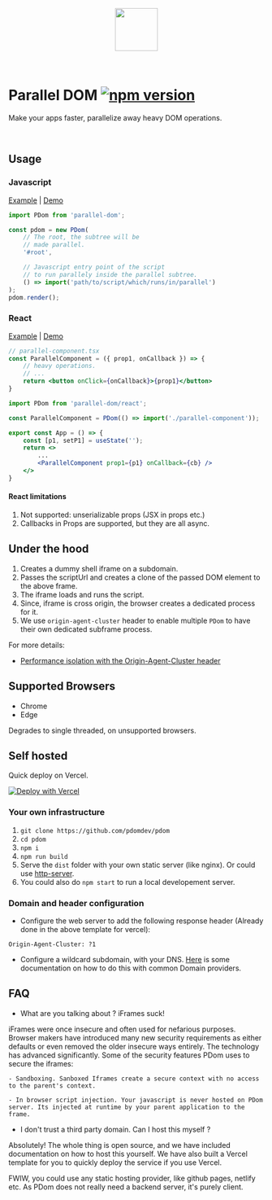 
<p align="center">
<img width="84" height="84" src="https://cdn.jsdelivr.net/gh/pdomdev/pdom/assets/pdom.svg" />
</p>
<br/>

# Parallel DOM  [![npm version](https://badge.fury.io/js/parallel-dom.svg)](https://badge.fury.io/js/parallel-dom)

Make your apps faster, parallelize away heavy DOM operations.

<br/>

## Usage

### Javascript

[Example](https://github.com/pdomdev/pdom/demo/parallel) | [Demo](https://demo.pdom.dev/parallel/)

```js
import PDom from 'parallel-dom';

const pdom = new PDom(
    // The root, the subtree will be 
    // made parallel.
    '#root', 

    // Javascript entry point of the script 
    // to run parallely inside the parallel subtree.
    () => import('path/to/script/which/runs/in/parallel') 
);
pdom.render();
```

### React


[Example](https://github.com/pdomdev/pdom/demo/react) | [Demo](https://demo.pdom.dev/react/)

```jsx
// parallel-component.tsx
const ParallelComponent = ({ prop1, onCallback }) => {
    // heavy operations.
    // ...
    return <button onClick={onCallback}>{prop1}</button>
}
```

```jsx
import PDom from 'parallel-dom/react';

const ParallelComponent = PDom(() => import('./parallel-component'));

export const App = () => {
    const [p1, setP1] = useState('');
    return <>
        ...
        <ParallelComponent prop1={p1} onCallback={cb} />
    </>
}
```

#### React limitations

1. Not supported: unserializable props (JSX in props etc.)
2. Callbacks in Props are supported, but they are all async.


## Under the hood

1. Creates a dummy shell iframe on a subdomain.
2. Passes the scriptUrl and creates a clone of the passed DOM element to the above frame.
3. The iframe loads and runs the script.
4. Since, iframe is cross origin, the browser creates a dedicated process for it.
5. We use `origin-agent-cluster` header to enable multiple `PDom` to have their own dedicated subframe process.

For more details:

- [Performance isolation with the Origin-Agent-Cluster header](https://web.dev/articles/origin-agent-cluster)


## Supported Browsers

- Chrome
- Edge

Degrades to single threaded, on unsupported browsers.

## Self hosted

Quick deploy on Vercel.

[![Deploy with Vercel](https://vercel.com/button)](https://vercel.com/new/clone?repository-url=https%3A%2F%2Fgithub.com%2Fpdomdev%2Fpdom&project-name=pdom&redirect-url=pdom.dev&build-command=npm%20run%20build&output-directory=dist)

### Your own infrastructure

1. `git clone https://github.com/pdomdev/pdom`
2. `cd pdom`
3. `npm i`
4. `npm run build`
5. Serve the `dist` folder with your own static server (like nginx). Or could use [http-server](https://www.npmjs.com/package/http-server).
6. You could also do `npm start` to run a local developement server.

### Domain and header configuration

- Configure the web server to add the following response header (Already done in the above template for vercel):

```
Origin-Agent-Cluster: ?1
```

- Configure a wildcard subdomain, with your DNS. [Here](docs/wildcard.md) is some documentation on how to do this with common Domain providers.


## FAQ

- What are you talking about ? iFrames suck!

iFrames were once insecure and often used for nefarious purposes. Browser makers have introduced many new security requirements as either defaults or even removed the older insecure ways entirely. The technology has advanced significantly. Some of the security features PDom uses to secure the iframes:

    - Sandboxing. Sanboxed Iframes create a secure context with no access to the parent's context.
    
    - In browser script injection. Your javascript is never hosted on PDom server. Its injected at runtime by your parent application to the frame.

- I don't trust a third party domain. Can I host this myself ?

Absolutely! The whole thing is open source, and we have included documentation on how to host this yourself. We have also built a Vercel template for you to quickly deploy the service if you use Vercel.

FWIW, you could use any static hosting provider, like github pages, netlify etc. As PDom does not really need a backend server, it's purely client.
